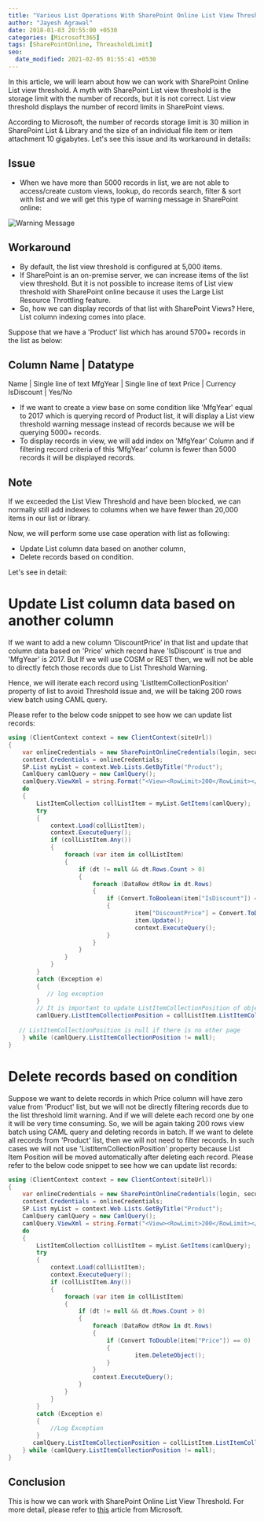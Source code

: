 ```yaml
---
title: "Various List Operations With SharePoint Online List View Threshold Limit"
author: "Jayesh Agrawal"
date: 2018-01-03 20:55:00 +0530
categories: [Microsoft365]
tags: [SharePointOnline, ThreasholdLimit]
seo:
  date_modified: 2021-02-05 01:55:41 +0530
---
```


In this article, we will learn about how we can work with SharePoint Online List view threshold. A myth with SharePoint List view threshold is the storage limit with the number of records, but it is not correct. List view threshold displays the number of record limits in SharePoint views.

According to Microsoft, the number of records storage limit is 30 million in SharePoint List & Library and the size of an individual file item or item attachment 10 gigabytes. Let's see this issue and its workaround in details:

## Issue
- When we have more than 5000 records in list, we are not able to access/create custom views, lookup, do records search, filter & sort with list and we will get this type of warning message in SharePoint online:

![Warning Message](https://2.bp.blogspot.com/-Xp5pRBWlBOo/W0DSX-kd75I/AAAAAAAAAe0/KHJIaPhiBVMjObDY0wYHnRZ_BgNqfY-rwCLcBGAs/s640/Untitled1.png)

## Workaround
- By default, the list view threshold is configured at 5,000 items.
- If SharePoint is an on-premise server, we can increase items of the list view threshold. But it is not possible to increase items of List view threshold with SharePoint online because it uses the Large List Resource Throttling feature.
- So, how we can display records of that list with SharePoint Views? Here, List column indexing comes into place.

Suppose that we have a 'Product' list which has around 5700+ records in the list as below:

Column Name         |   Datatype
-------------------------------------------
Name                |   Single line of text
MfgYear             |   Single line of text
Price               |   Currency
IsDiscount          |   Yes/No

- If we want to create a view base on some condition like 'MfgYear' equal to 2017 which is querying record of Product list, it will display a List view threshold warning message instead of records because we will be querying 5000+ records.
- To display records in view, we will add index on 'MfgYear' Column and if filtering record criteria of this ‘MfgYear’ column is fewer than 5000 records it will be displayed records.

## Note 
If we exceeded the List View Threshold and have been blocked, we can normally still add indexes to columns when we have fewer than 20,000 items in our list or library.

Now, we will perform some use case operation with list as following:
- Update List column data based on another column,
- Delete records based on condition.

Let's see in detail:

# Update List column data based on another column
If we want to add a new column ‘DiscountPrice’ in that list and update that column data based on 'Price' which record have 'IsDiscount' is true and 'MfgYear' is 2017. But If we will use COSM or REST then, we will not be able to directly fetch those records due to List Threshold Warning.

Hence, we will iterate each record using 'ListItemCollectionPosition' property of list to avoid Threshold issue and, we will be taking 200 rows view batch using CAML query.

Please refer to the below code snippet to see how we can update list records:

```c#
using (ClientContext context = new ClientContext(siteUrl))  
{  
    var onlineCredentials = new SharePointOnlineCredentials(login, securePassword);  
    context.Credentials = onlineCredentials;  
    SP.List myList = context.Web.Lists.GetByTitle("Product"); 
    CamlQuery camlQuery = new CamlQuery();  
    camlQuery.ViewXml = string.Format("<View><RowLimit>200</RowLimit></View>"); 
    do  
    {  
        ListItemCollection collListItem = myList.GetItems(camlQuery);  
        try  
        {  
            context.Load(collListItem);  
            context.ExecuteQuery();  
            if (collListItem.Any())  
            { 
                foreach (var item in collListItem)  
                { 
                    if (dt != null && dt.Rows.Count > 0)  
                    {  
                        foreach (DataRow dtRow in dt.Rows)  
                        {  
                            if (Convert.ToBoolean(item["IsDiscount"]) == true && Convert.ToInt32(item["MfgYear"]) 2017 )  
                            {  
                                    item["DiscountPrice"] = Convert.ToDouble(dtRow["Price"]) * 0.10;  
                                    item.Update();  
                                    context.ExecuteQuery();  
                            }  
                        }  
                    }  
                }  
            }  
        }  
        catch (Exception e)  
        {  
           // log exception   
        } 
        // It is important to update ListItemCollectionPosition of objectcamlQuery with current position 
        camlQuery.ListItemCollectionPosition = collListItem.ListItemCollectionPosition;  
         
   // ListItemCollectionPosition is null if there is no other page  
    } while (camlQuery.ListItemCollectionPosition != null);  
} 
``` 
# Delete records based on condition
Suppose we want to delete records in which Price column will have zero value from 'Product' list, but we will not be directly filtering records due to the list threshold limit warning. And if we will delete each record one by one it will be very time consuming.
So, we will be again taking 200 rows view batch using CAML query and deleting records in batch.
If we want to delete all records from 'Product' list, then we will not need to filter records.
In such cases we will not use 'ListItemCollectionPosition' property because List Item Position will be moved automatically after deleting each record.
Please refer to the below code snippet to see how we can update list records:

```c#
using (ClientContext context = new ClientContext(siteUrl))  
{  
    var onlineCredentials = new SharePointOnlineCredentials(login, securePassword);  
    context.Credentials = onlineCredentials;  
    SP.List myList = context.Web.Lists.GetByTitle("Product"); 
    CamlQuery camlQuery = new CamlQuery();  
    camlQuery.ViewXml = string.Format("<View><RowLimit>200</RowLimit></View>"); 
    do  
    {  
        ListItemCollection collListItem = myList.GetItems(camlQuery);  
        try  
        {  
            context.Load(collListItem);  
            context.ExecuteQuery();  
            if (collListItem.Any())  
            { 
                foreach (var item in collListItem)  
                { 
                    if (dt != null && dt.Rows.Count > 0)  
                    {  
                        foreach (DataRow dtRow in dt.Rows)  
                        {  
                            if (Convert ToDouble(item["Price"]) == 0)  
                            {  
                                    item.DeleteObject();  
                            }  
                        }  
                        context.ExecuteQuery(); 
                    }  
                }  
            }  
        }  
        catch (Exception e)  
        {  
            //Log Exception    
        }  
       camlQuery.ListItemCollectionPosition = collListItem.ListItemCollectionPosition; 
    } while (camlQuery.ListItemCollectionPosition != null);  
}  
```
## Conclusion
This is how we can work with SharePoint Online List View Threshold. For more detail, please refer to [this](https://support.microsoft.com/en-us/office/manage-large-lists-and-libraries-b8588dae-9387-48c2-9248-c24122f07c59?ui=en-us&rs=en-us&ad=us) article from Microsoft.
